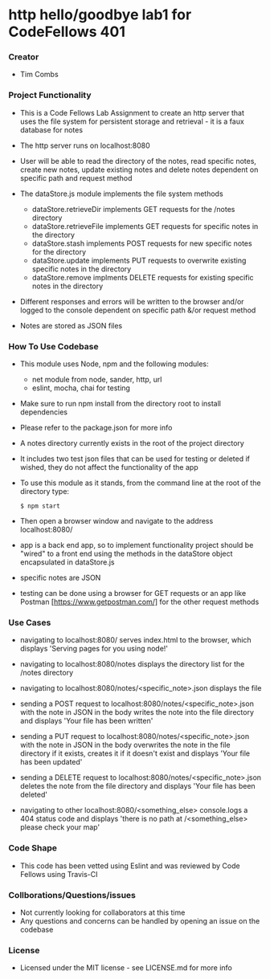 # http hello/goodbye lab1 for CodeFellows 401

### Creator
 - Tim Combs

### Project Functionality
  - This is a Code Fellows Lab Assignment to create an http server that uses the file system for persistent storage and retrieval - it is a faux database for notes
  - The http server runs on localhost:8080

  - User will be able to read the directory of the notes, read specific notes, create new notes, update existing notes and delete notes dependent on specific path and request method
  - The dataStore.js module implements the file system methods
    - dataStore.retrieveDir implements GET requests for the /notes directory
    - dataStore.retrieveFile implements GET requests for specific notes in the directory
    - dataStore.stash implements POST requests for new specific notes for the directory
    - dataStore.update implements PUT requests to overwrite existing specific notes in the directory
    - dataStore.remove implments DELETE requests for existing specific notes in the directory
  
  - Different responses and errors will be written to the browser and/or logged to the console dependent on specific path &/or request method
  - Notes are stored as JSON files

### How To Use Codebase
  - This module uses Node, npm and the following modules:
    - net module from node, sander, http, url
    - eslint, mocha, chai for testing
  - Make sure to run npm install from the directory root to install dependencies
  - Please refer to the package.json for more info
  
  - A notes directory currently exists in the root of the project directory
  - It includes two test json files that can be used for testing or deleted if wished, they do not affect the functionality of the app

  - To use this module as it stands, from the command line at the root of the directory type:
    ```
    $ npm start
    ``` 
  - Then open a browser window and navigate to the address localhost:8080/

  - app is a back end app, so to implement functionality project should be "wired" to a front end using the methods in the dataStore object encapsulated in dataStore.js

  - specific notes are JSON

  - testing can be done using a browser for GET requests or an app like Postman [https://www.getpostman.com/] for the other request methods


### Use Cases

  - navigating to localhost:8080/ serves index.html to the browser, which displays 'Serving pages for you using node!'

  - navigating to localhost:8080/notes displays the directory list for the /notes directory
  - navigating to localhost:8080/notes/<specific_note>.json displays the file

  - sending a POST request to localhost:8080/notes/<specific_note>.json with the note in JSON in the body writes the note into the file directory and displays 'Your file has been written'

  - sending a PUT request to localhost:8080/notes/<specific_note>.json with the note in JSON in the body overwrites the note in the file directory if it exists, creates it if it doesn't exist and displays 'Your file has been updated'

  - sending a DELETE request to localhost:8080/notes/<specific_note>.json deletes the note from the file directory and displays 'Your file has been deleted'

  - navigating to other localhost:8080/<something_else> console.logs a 404 status code and displays 'there is no path at /<something_else> please check your map'
  

### Code Shape
  - This code has been vetted using Eslint and was reviewed by Code Fellows using Travis-CI

### Collborations/Questions/issues
  - Not currently looking for collaborators at this time
  - Any questions and concerns can be handled by opening an issue on the codebase

### License
  - Licensed under the MIT license - see LICENSE.md for more info
